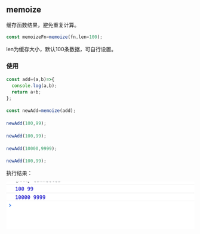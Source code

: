 ## memoize

缓存函数结果，避免重复计算。

```javascript
const memoizeFn=memoize(fn,len=100);

```

len为缓存大小，默认100条数据，可自行设置。

### 使用

```javascript
const add=(a,b)=>{
  console.log(a,b);
  return a+b;
};

const newAdd=memoize(add);

newAdd(100,99);

newAdd(100,99);

newAdd(10000,9999);

newAdd(100,99);

```

执行结果：

![memoize](./images/memoize.png)












